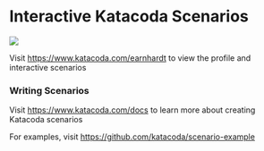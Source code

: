 # Interactive Katacoda Scenarios

[![](http://shields.katacoda.com/katacoda/earnhardt/count.svg)](https://www.katacoda.com/earnhardt "Get your profile on Katacoda.com")

Visit https://www.katacoda.com/earnhardt to view the profile and interactive scenarios

### Writing Scenarios
Visit https://www.katacoda.com/docs to learn more about creating Katacoda scenarios

For examples, visit https://github.com/katacoda/scenario-example
